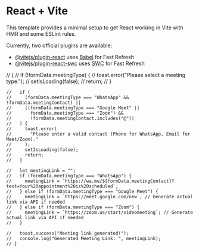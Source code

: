 # React + Vite

This template provides a minimal setup to get React working in Vite with HMR and some ESLint rules.

Currently, two official plugins are available:

- [@vitejs/plugin-react](https://github.com/vitejs/vite-plugin-react/blob/main/packages/plugin-react/README.md) uses [Babel](https://babeljs.io/) for Fast Refresh
- [@vitejs/plugin-react-swc](https://github.com/vitejs/vite-plugin-react-swc) uses [SWC](https://swc.rs/) for Fast Refresh



// {
    //   if (!formData.meetingType) {
    //     toast.error("Please select a meeting type.");
    //     setIsLoading(false);
    //     return;
    //   }

    //   if (
    //     (formData.meetingType === "WhatsApp" && !formData.meetingContact) ||
    //     ((formData.meetingType === "Google Meet" ||
    //       formData.meetingType === "Zoom") &&
    //       !formData.meetingContact.includes("@"))
    //   ) {
    //     toast.error(
    //       "Please enter a valid contact (Phone for WhatsApp, Email for Meet/Zoom)."
    //     );
    //     setIsLoading(false);
    //     return;
    //   }

    //   let meetingLink = "";
    //   if (formData.meetingType === "WhatsApp") {
    //     meetingLink = `https://wa.me/${formData.meetingContact}?text=Your%20appointment%20is%20scheduled`;
    //   } else if (formData.meetingType === "Google Meet") {
    //     meetingLink = `https://meet.google.com/new`; // Generate actual link via API if needed
    //   } else if (formData.meetingType === "Zoom") {
    //     meetingLink = `https://zoom.us/start/videomeeting`; // Generate actual link via API if needed
    //   }

    //   toast.success("Meeting link generated!");
    //   console.log("Generated Meeting Link: ", meetingLink);
    // }